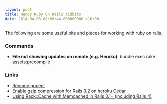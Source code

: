 ```yaml
---
layout: post
title: Handy Ruby On Rails Tidbits
date: 2014-04-03 08:09:44.000000000 +10:00
---
```

The following are some useful bits and pieces for working with ruby on rails.

### Commands

-	**File not showing updates on remote (e.g. Heroku)**: bundle exec rake assets:precompile

### Links
-	[Rename project](https://github.com/morshedalam/rename)
-	[Enable gzip compression for Rails 3.2 on heroku Cedar](http://www.gaurishsharma.com/2012/04/enable-gzip-compression-for-rails-3-2-on-heroku-cedar.html)
-	[Using Rack::Cache with Memcached in Rails 3.1+ (including Rails 4)](https://devcenter.heroku.com/articles/rack-cache-memcached-rails31)
